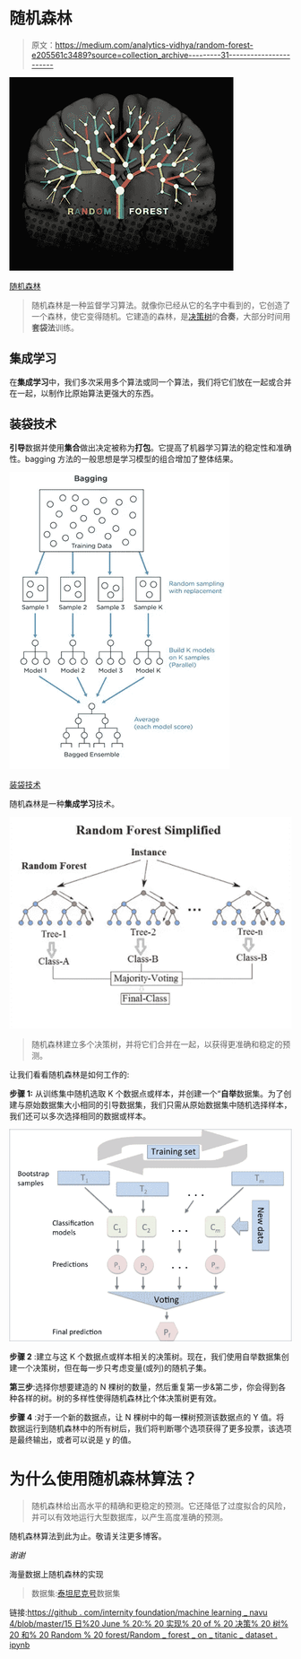 # 随机森林

> 原文：<https://medium.com/analytics-vidhya/random-forest-e205561c3489?source=collection_archive---------31----------------------->

![](img/ba499c46d133335f2cd517ab53066a54.png)

[随机森林](https://www.frontiersin.org/files/MyHome%20Article%20Library/284242/284242_Thumb_400.jpg)

> 随机森林是一种监督学习算法。就像你已经从它的名字中看到的，它创造了一个森林，使它变得随机。它建造的森林，是[决策树](/swlh/decision-tree-regression-c977b732eb51)的**合奏**，大部分时间用**套袋法**训练。

## 集成学习

在**集成学习**中，我们多次采用多个算法或同一个算法，我们将它们放在一起或合并在一起，以制作比原始算法更强大的东西。

## 装袋技术

**引导**数据并使用**集合**做出决定被称为**打包**。它提高了机器学习算法的稳定性和准确性。bagging 方法的一般思想是学习模型的组合增加了整体结果。

![](img/c80f392e368578eb15929581d6723390.png)

[装袋技术](https://www.kdnuggets.com/wp-content/uploads/Budzik-fig1-ensemble-learning.jpg)

随机森林是一种**集成学习**技术。

![](img/2095fed3c8ecb21178af839ea54d74ed.png)

> 随机森林建立多个决策树，并将它们合并在一起，以获得更准确和稳定的预测。

让我们看看随机森林是如何工作的:

**步骤 1:** 从训练集中随机选取 K 个数据点或样本，并创建一个“**自举**数据集。为了创建与原始数据集大小相同的引导数据集，我们只需从原始数据集中随机选择样本，我们还可以多次选择相同的数据或样本。

![](img/5e7fa4416d27f6c85acf224220a95afa.png)

**步骤 2** :建立与这 K 个数据点或样本相关的决策树。现在，我们使用自举数据集创建一个决策树，但在每一步只考虑变量(或列)的随机子集。

**第三步**:选择你想要建造的 N 棵树的数量，然后重复第一步&第二步，你会得到各种各样的树。树的多样性使得随机森林比个体决策树更有效。

**步骤 4** :对于一个新的数据点，让 N 棵树中的每一棵树预测该数据点的 Y 值。将数据运行到随机森林中的所有树后，我们将判断哪个选项获得了更多投票，该选项是最终输出，或者可以说是 y 的值。

# 为什么使用随机森林算法？

> 随机森林给出高水平的精确和更稳定的预测。它还降低了过度拟合的风险，并可以有效地运行大型数据库，以产生高度准确的预测。

随机森林算法到此为止。敬请关注更多博客。

*谢谢*

海量数据上随机森林的实现

> 数据集:[泰坦尼克号](https://github.com/InternityFoundation/MachineLearning_Navu4/blob/master/15th%20June%20:%20Implementation%20of%20Decision%20Tree%20and%20Random%20Forest/titanic.csv)数据集

链接:[https://github . com/internity foundation/machine learning _ navu 4/blob/master/15 日%20 June % 20:% 20 实现% 20 of % 20 决策% 20 树% 20 和% 20 Random % 20 forest/Random _ forest _ on _ titanic _ dataset . ipynb](https://github.com/InternityFoundation/MachineLearning_Navu4/blob/master/15th%20June%20:%20Implementation%20of%20Decision%20Tree%20and%20Random%20Forest/Random_forest_on_titanic_dataset.ipynb)